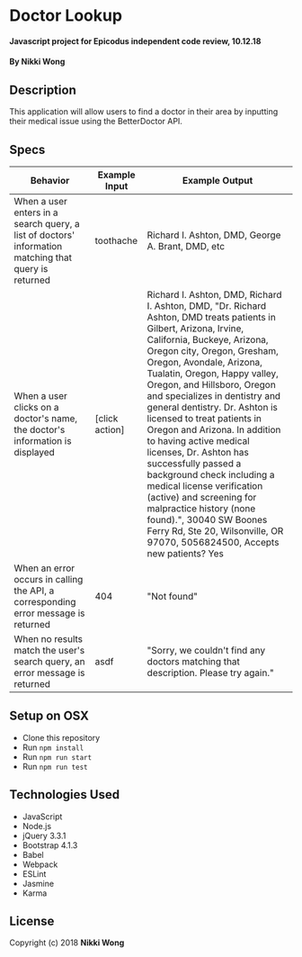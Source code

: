 # Doctor Lookup

#### Javascript project for Epicodus independent code review, 10.12.18

#### By Nikki Wong

## Description

This application will allow users to find a doctor in their area by inputting their medical issue using the BetterDoctor API.

## Specs

| Behavior | Example Input | Example Output |
|----------|-------|--------|
| When a user enters in a search query, a list of doctors' information matching that query is returned | toothache | Richard I. Ashton, DMD, George A. Brant, DMD, etc |
| When a user clicks on a doctor's name, the doctor's information is displayed | [click action] | Richard I. Ashton, DMD, Richard I. Ashton, DMD, "Dr. Richard Ashton, DMD treats patients in Gilbert, Arizona, Irvine, California, Buckeye, Arizona, Oregon city, Oregon, Gresham, Oregon, Avondale, Arizona, Tualatin, Oregon, Happy valley, Oregon, and Hillsboro, Oregon and specializes in dentistry and general dentistry. Dr. Ashton is licensed to treat patients in Oregon and Arizona. In addition to having active medical licenses, Dr. Ashton has successfully passed a background check including a medical license verification (active) and screening for malpractice history (none found).", 30040 SW Boones Ferry Rd, Ste 20, Wilsonville, OR 97070, 5056824500, Accepts new patients? Yes |
| When an error occurs in calling the API, a corresponding error message is returned | 404 | "Not found" |
| When no results match the user's search query, an error message is returned | asdf | "Sorry, we couldn't find any doctors matching that description. Please try again." |


## Setup on OSX

* Clone this repository
* Run `npm install`
* Run `npm run start`
* Run `npm run test`

## Technologies Used

* JavaScript
* Node.js
* jQuery 3.3.1
* Bootstrap 4.1.3
* Babel
* Webpack
* ESLint
* Jasmine
* Karma

## License

Copyright (c) 2018 **Nikki Wong**
